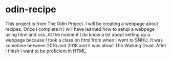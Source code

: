 # odin-recipe
This project is from The Odin Project. I will be creating a webpage about recipes. Once I complete it I will have learned how to setup a webpage using html and css. At the moment I do know a bit about setting up a webpage because I took a class on html from when I went to SNHU. It was sometime between 2016 and 2018 and it was about The Walking Dead. After I finish I want to be proficient in HTML.